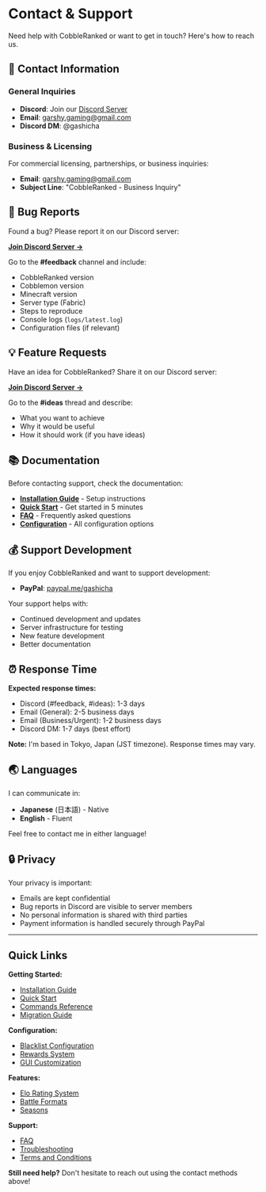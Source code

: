 # Contact & Support

Need help with CobbleRanked or want to get in touch? Here's how to reach us.

## 📧 Contact Information

### General Inquiries

- **Discord**: Join our [Discord Server](https://discord.gg/VVVvBTqqyP)
- **Email**: [garshy.gaming@gmail.com](mailto:garshy.gaming@gmail.com)
- **Discord DM**: @gashicha

### Business & Licensing

For commercial licensing, partnerships, or business inquiries:
- **Email**: garshy.gaming@gmail.com
- **Subject Line**: "CobbleRanked - Business Inquiry"

## 🐛 Bug Reports

Found a bug? Please report it on our Discord server:

**[Join Discord Server →](https://discord.gg/VVVvBTqqyP)**

Go to the **#feedback** channel and include:
- CobbleRanked version
- Cobblemon version
- Minecraft version
- Server type (Fabric)
- Steps to reproduce
- Console logs (`logs/latest.log`)
- Configuration files (if relevant)

## 💡 Feature Requests

Have an idea for CobbleRanked? Share it on our Discord server:

**[Join Discord Server →](https://discord.gg/VVVvBTqqyP)**

Go to the **#ideas** thread and describe:
- What you want to achieve
- Why it would be useful
- How it should work (if you have ideas)

## 📚 Documentation

Before contacting support, check the documentation:

- **[Installation Guide](cobbleranked/getting-started/installation.md)** - Setup instructions
- **[Quick Start](cobbleranked/getting-started/quick-start.md)** - Get started in 5 minutes
- **[FAQ](cobbleranked/support/faq.md)** - Frequently asked questions
- **[Configuration](cobbleranked/configuration/config.md)** - All configuration options

## 💰 Support Development

If you enjoy CobbleRanked and want to support development:

- **PayPal**: [paypal.me/gashicha](https://paypal.me/gashicha)

Your support helps with:
- Continued development and updates
- Server infrastructure for testing
- New feature development
- Better documentation

## ⏰ Response Time

**Expected response times:**
- Discord (#feedback, #ideas): 1-3 days
- Email (General): 2-5 business days
- Email (Business/Urgent): 1-2 business days
- Discord DM: 1-7 days (best effort)

**Note:** I'm based in Tokyo, Japan (JST timezone). Response times may vary.

## 🌏 Languages

I can communicate in:
- **Japanese** (日本語) - Native
- **English** - Fluent

Feel free to contact me in either language!

## 🔒 Privacy

Your privacy is important:
- Emails are kept confidential
- Bug reports in Discord are visible to server members
- No personal information is shared with third parties
- Payment information is handled securely through PayPal

---

## Quick Links

**Getting Started:**
- [Installation Guide](cobbleranked/getting-started/installation.md)
- [Quick Start](cobbleranked/getting-started/quick-start.md)
- [Commands Reference](cobbleranked/getting-started/commands.md)
- [Migration Guide](cobbleranked/getting-started/migration.md)

**Configuration:**
- [Blacklist Configuration](cobbleranked/configuration/blacklist.md)
- [Rewards System](cobbleranked/configuration/rewards.md)
- [GUI Customization](cobbleranked/configuration/gui.md)

**Features:**
- [Elo Rating System](cobbleranked/features/elo-system.md)
- [Battle Formats](cobbleranked/features/battle-formats.md)
- [Seasons](cobbleranked/features/seasons.md)

**Support:**
- [FAQ](cobbleranked/support/faq.md)
- [Troubleshooting](cobbleranked/support/troubleshooting.md)
- [Terms and Conditions](terms.md)

**Still need help?** Don't hesitate to reach out using the contact methods above!
